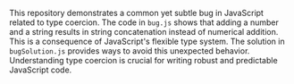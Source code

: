 This repository demonstrates a common yet subtle bug in JavaScript related to type coercion.  The code in `bug.js` shows that adding a number and a string results in string concatenation instead of numerical addition. This is a consequence of JavaScript's flexible type system. The solution in `bugSolution.js` provides ways to avoid this unexpected behavior.  Understanding type coercion is crucial for writing robust and predictable JavaScript code.